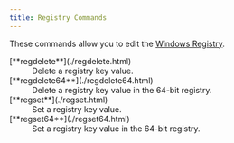 ```yaml
---
title: Registry Commands
---
```


These commands allow you to edit the [Windows Registry](https://en.wikipedia.org/wiki/Windows_Registry).

<dl>

  <dt>[**regdelete**](./regdelete.html)</dt>
  <dd>Delete a registry key value.</dd>

  <dt>[**regdelete64**](./regdelete64.html)</dt>
  <dd>Delete a registry key value in the 64-bit registry.</dd>

  <dt>[**regset**](./regset.html)</dt>
  <dd>Set a registry key value.</dd>

  <dt>[**regset64**](./regset64.html)</dt>
  <dd>Set a registry key value in the 64-bit registry.</dd>

</dl>
